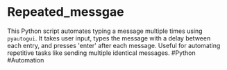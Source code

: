# Repeated_messgae
This Python script automates typing a message multiple times using `pyautogui`. It takes user input, types the message with a delay between each entry, and presses 'enter' after each message. Useful for automating repetitive tasks like sending multiple identical messages. #Python #Automation
